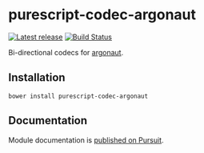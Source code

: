 # purescript-codec-argonaut

[![Latest release](http://img.shields.io/github/release/garyb/purescript-codec-argonaut.svg)](https://github.com/slamdata/purescript-codec-argonaut/releases)
[![Build Status](https://travis-ci.org/garyb/purescript-codec-argonaut.svg?branch=master)](https://travis-ci.org/garyb/purescript-codec-argonaut)

Bi-directional codecs for [argonaut](https://github.com/purescript-contrib/purescript-argonaut-core).

## Installation

```
bower install purescript-codec-argonaut
```

## Documentation

Module documentation is [published on Pursuit](http://pursuit.purescript.org/packages/purescript-codec-argonaut).
